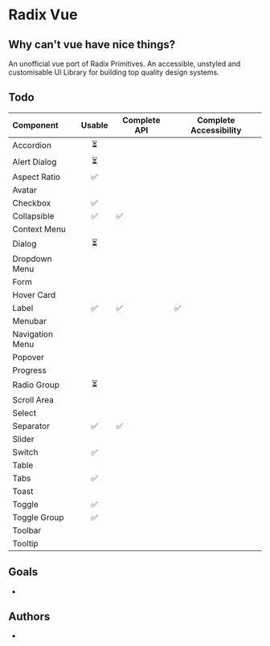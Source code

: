 # Radix Vue

## Why can't vue have nice things?

An unofficial vue port of Radix Primitives.
An accessible, unstyled and customisable UI Library for building top quality design systems.

## Todo

| Component       | Usable | Complete API | Complete Accessibility |
| :-------------- | :----: | ------------ | ---------------------- |
| Accordion       |   ⏳   |              |                        |
| Alert Dialog    |   ⏳   |              |                        |
| Aspect Ratio    |   ✅   |              |                        |
| Avatar          |        |              |                        |
| Checkbox        |   ✅   |              |                        |
| Collapsible     |   ✅   | ✅           |                        |
| Context Menu    |        |              |                        |
| Dialog          |   ⏳   |              |                        |
| Dropdown Menu   |        |              |                        |
| Form            |        |              |                        |
| Hover Card      |        |              |                        |
| Label           |   ✅   | ✅           | ✅                     |
| Menubar         |        |              |                        |
| Navigation Menu |        |              |                        |
| Popover         |        |              |                        |
| Progress        |        |              |                        |
| Radio Group     |   ⏳    |              |                        |
| Scroll Area     |        |              |                        |
| Select          |        |              |                        |
| Separator       |   ✅   | ✅           |                        |
| Slider          |        |              |                        |
| Switch          |   ✅   |              |                        |
| Table           |        |              |                        |
| Tabs            |   ✅   |              |                        |
| Toast           |        |              |                        |
| Toggle          |   ✅   |              |                        |
| Toggle Group    |   ✅   |              |                        |
| Toolbar         |        |              |                        |
| Tooltip         |        |              |                        |

## Goals

-

## Authors

-
